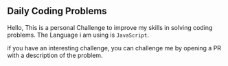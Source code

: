 ## Daily Coding Problems 

Hello, This is a personal Challenge to improve my skills in solving coding problems. 
The Language i am using is `JavaScript`. 

if you have an interesting challenge, you can challenge me by opening a PR with a description of the problem.

